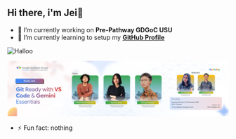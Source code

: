 ## Hi there, i'm Jei👋



<!--
**jei-t/jei-t** is a ✨ _special_ ✨ repository because its `README.md` (this file) appears on your GitHub profile.

Here are some ideas to get you started:

- 🔭 I’m currently working on ...
- 🌱 I’m currently learning ...
- 👯 I’m looking to collaborate on ...
- 🤔 I’m looking for help with ...
- 💬 Ask me about ...
- 📫 How to reach me: ...
- 😄 Pronouns: ...

-->

- 🔭 I’m currently working on **Pre-Pathway GDGoC USU**
- 🌱 I’m currently learning to setup my [**GitHub Profile**](https://github.com/jei-t)

![Halloo](https://media2.giphy.com/media/v1.Y2lkPTc5MGI3NjExeWs2Y214NTFrM3Rmbm9kMWxsN2x3dThpdHlhZTRiaG81b21ydGFhZiZlcD12MV9pbnRlcm5hbF9naWZfYnlfaWQmY3Q9Zw/11sBLVxNs7v6WA/giphy.gif)

![pre-pathyway-day1](banner-day1.png)

- ⚡ Fun fact: nothing
